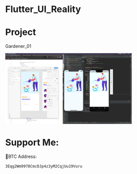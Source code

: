 # Flutter_UI_Reality



# Project
   
  Gardener_01 
  
  <img src="gardener_01/process/day1.png" width="400">   





# Support Me:

 🧧BTC Address:
 
    3Eqg2Wm9978CmcDJp4z3yM2CqjUu19Vuru

    
